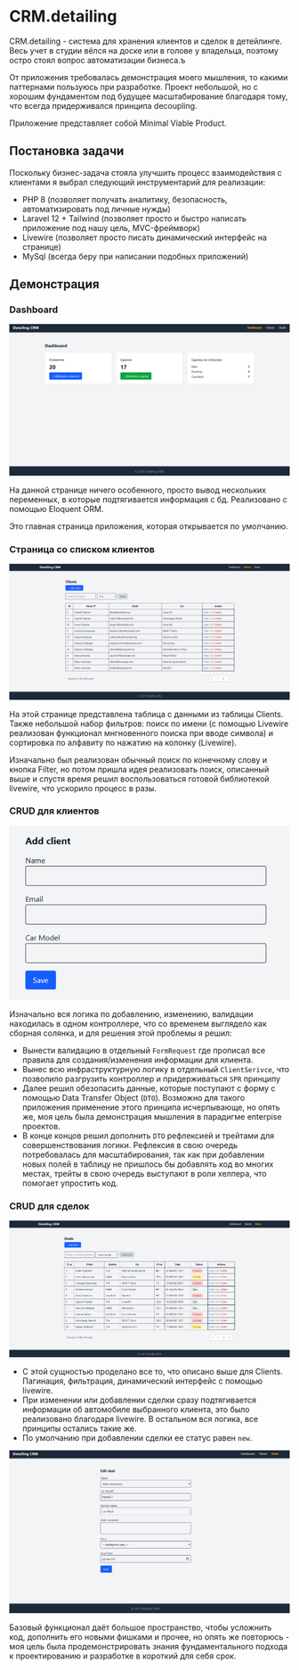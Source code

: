 # CRM.detailing

CRM.detailing - система для хранения клиентов и сделок в детейлинге. Весь учет в студии вёлся на доске или в голове у владельца, поэтому остро стоял вопрос автоматизации бизнеса.ъ

От приложения требовалась демонстрация моего мышления, то какими паттернами пользуюсь при разработке. Проект небольшой, но с хорошим фундаментом под будущее масштабирование благодаря тому, что всегда придерживался принципа decoupling.

Приложение представляет собой Minimal Viable Product. 
## Постановка задачи

Поскольку бизнес-задача стояла улучшить процесс взаимодействия с клиентами я выбрал следующий инструментарий для реализации:
- PHP 8 (позволяет получать аналитику, безопасность, автоматизировать под личные нужды)
- Laravel 12 + Tailwind (позволяет просто и быстро написать приложение под нашу цель, MVC-фреймворк)
- Livewire (позволяет просто писать динамический интерфейс на странице)
- MySql (всегда беру при написании подобных приложений)

## Демонстрация

### Dashboard

![Скриншот главной страницы приложения](https://github.com/Gwend449/crm/blob/ae22bef087683d598bc2e0779fed867481ffdd82/Screenshot_1.png)

На данной странице ничего особенного, просто вывод нескольких переменных, в которые подтягивается информация с бд. Реализовано с помощью Eloquent ORM.

Это главная страница приложения, которая открывается по умолчанию.

### Страница со списком клиентов
![Скриншот страницы клиентов](public/images/doc_images/Screenshot_2.png)

На этой странице представлена таблица с данными из таблицы Clients. Также небольшой набор фильтров: поиск по имени (с помощью Livewire реализован функционал мнгновенного поиска при вводе символа) и сортировка по алфавиту по нажатию на колонку (Livewire).

Изначально был реализован обычный поиск по конечному слову и кнопка Filter, но потом пришла идея реализовать поиск, описанный выше и спустя время решил воспользоваться готовой библиотекой livewire, что ускорило процесс в разы.

### CRUD для клиентов
![Скриншот страницы добавления нового клиента](https://github.com/Gwend449/crm/blob/3f18bd8475209a32df7167c8229350f472aeebaf/Screenshot_4.png)

Изначально вся логика по добавлению, изменению, валидации находилась в одном контроллере, что со временем выглядело как сборная солянка, и для решения этой проблемы я решил:
- Вынести валидацию в отдельный `FormRequest` где прописал все правила для создания/изменения информации для клиента. 
- Вынес всю инфраструктурную логику в отдельный `ClientSerivce`, что позволило разгрузить контроллер и придерживаться `SPR` принципу
- Далее решил обезопасить данные, которые поступают с форму с помощью Data Transfer Object (`DTO`). Возможно для такого приложения применение этого принципа исчерпывающе, но опять же, моя цель была демонстрация мышления в парадигме enterpise проектов. 
- В конце концов решил дополнить `DTO` рефлексией и трейтами для совершенствования логики. Рефлексия в свою очередь потребовалась для масштабирования, так как при добавлении новых полей в таблицу не пришлось бы добавлять код во многих местах, трейты в свою очередь выступают в роли хелпера, что помогает упростить код.

### CRUD для сделок
![Скриншот главной страницы приложения](public/images/doc_images/Screenshot_5.png)

- С этой сущностью проделано все то, что описано выше для Clients. Пагинация, фильтрация, динамический интерфейс с помощью livewire. 
- При изменении или добавлении сделки сразу подтягивается информации об автомобиле выбранного клиента, это было реализовано благодаря livewire. В остальном вся логика, все принципы остались такие же.
- По умолчанию при добавлении сделки ее статус равен `new`. 

![Скриншот изменения данных о сделке](public/images/doc_images/Screenshot_6.png)


Базовый функционал даёт большое пространство, чтобы усложнить код, дополнить его новыми фишками и прочее, но опять же повторюсь - моя цель была продемонстрировать знания фундаментального подхода к проектированию и разработке в короткий для себя срок.
